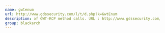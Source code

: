 ```yaml
---
name: gwtenum
url: http://www.gdssecurity.com/l/t/d.php?k=GwtEnum
description: of GWT-RCP method calls. URL : http://www.gdssecurity.com/l/t/d.php?k=GwtEnum Groups : blackarch blackarch-recon blackarch-webapp
group: blackarch
---
```

